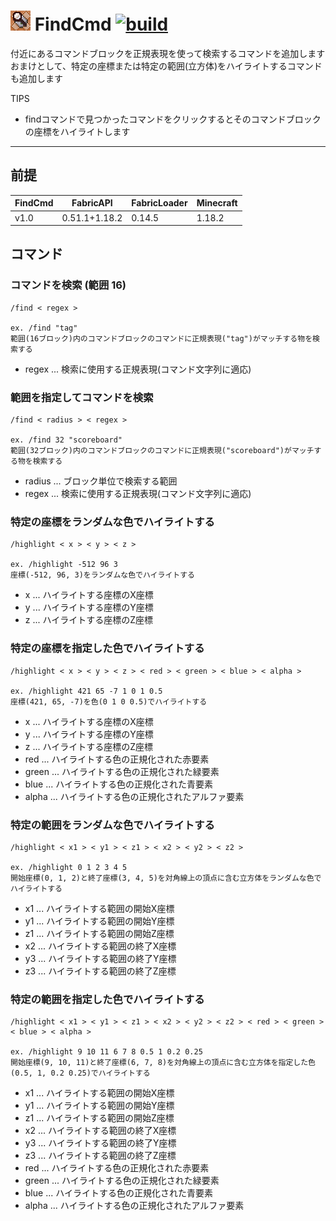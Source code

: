 # <img src = "./icon.png"> FindCmd [![build](https://github.com/patakapata/FindCmd/actions/workflows/build.yml/badge.svg)](https://github.com/patakapata/FindCmd/actions/workflows/build.yml)

付近にあるコマンドブロックを正規表現を使って検索するコマンドを追加します  
おまけとして、特定の座標または特定の範囲(立方体)をハイライトするコマンドも追加します

TIPS

* findコマンドで見つかったコマンドをクリックするとそのコマンドブロックの座標をハイライトします

***

## 前提

| FindCmd | FabricAPI     | FabricLoader | Minecraft |
|---------|---------------|--------------|-----------|
| v1.0    | 0.51.1+1.18.2 | 0.14.5       | 1.18.2    |

## コマンド

### コマンドを検索 (範囲 16)

```
/find < regex >

ex. /find "tag"
範囲(16ブロック)内のコマンドブロックのコマンドに正規表現("tag")がマッチする物を検索する
```

* regex ... 検索に使用する正規表現(コマンド文字列に適応)

### 範囲を指定してコマンドを検索

```
/find < radius > < regex >

ex. /find 32 "scoreboard"
範囲(32ブロック)内のコマンドブロックのコマンドに正規表現("scoreboard")がマッチする物を検索する
```

* radius ... ブロック単位で検索する範囲
* regex ... 検索に使用する正規表現(コマンド文字列に適応)

### 特定の座標をランダムな色でハイライトする

```
/highlight < x > < y > < z >

ex. /highlight -512 96 3
座標(-512, 96, 3)をランダムな色でハイライトする
```

* x ... ハイライトする座標のX座標
* y ... ハイライトする座標のY座標
* z ... ハイライトする座標のZ座標

### 特定の座標を指定した色でハイライトする

```
/highlight < x > < y > < z > < red > < green > < blue > < alpha >

ex. /highlight 421 65 -7 1 0 1 0.5
座標(421, 65, -7)を色(0 1 0 0.5)でハイライトする
```

* x ... ハイライトする座標のX座標
* y ... ハイライトする座標のY座標
* z ... ハイライトする座標のZ座標
* red ... ハイライトする色の正規化された赤要素
* green ... ハイライトする色の正規化された緑要素
* blue ... ハイライトする色の正規化された青要素
* alpha ... ハイライトする色の正規化されたアルファ要素

### 特定の範囲をランダムな色でハイライトする

```
/highlight < x1 > < y1 > < z1 > < x2 > < y2 > < z2 >

ex. /highlight 0 1 2 3 4 5
開始座標(0, 1, 2)と終了座標(3, 4, 5)を対角線上の頂点に含む立方体をランダムな色でハイライトする
```

* x1 ... ハイライトする範囲の開始X座標
* y1 ... ハイライトする範囲の開始Y座標
* z1 ... ハイライトする範囲の開始Z座標
* x2 ... ハイライトする範囲の終了X座標
* y3 ... ハイライトする範囲の終了Y座標
* z3 ... ハイライトする範囲の終了Z座標

### 特定の範囲を指定した色でハイライトする

```
/highlight < x1 > < y1 > < z1 > < x2 > < y2 > < z2 > < red > < green > < blue > < alpha >

ex. /highlight 9 10 11 6 7 8 0.5 1 0.2 0.25
開始座標(9, 10, 11)と終了座標(6, 7, 8)を対角線上の頂点に含む立方体を指定した色(0.5, 1, 0.2 0.25)でハイライトする
```

* x1 ... ハイライトする範囲の開始X座標
* y1 ... ハイライトする範囲の開始Y座標
* z1 ... ハイライトする範囲の開始Z座標
* x2 ... ハイライトする範囲の終了X座標
* y3 ... ハイライトする範囲の終了Y座標
* z3 ... ハイライトする範囲の終了Z座標
* red ... ハイライトする色の正規化された赤要素
* green ... ハイライトする色の正規化された緑要素
* blue ... ハイライトする色の正規化された青要素
* alpha ... ハイライトする色の正規化されたアルファ要素
